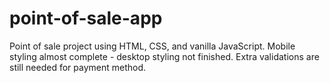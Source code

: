 # point-of-sale-app
Point of sale project using HTML, CSS, and vanilla JavaScript.
Mobile styling almost complete - desktop styling not finished. 
Extra validations are still needed for payment method.
